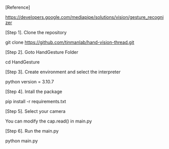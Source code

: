 [Reference]

https://developers.google.com/mediapipe/solutions/vision/gesture_recognizer

[Step 1]. Clone the repository

git clone https://github.com/tinmanlab/hand-vision-thread.git

[Step 2]. Goto HandGesture Folder

cd HandGesture

[Step 3]. Create environment and select the interpreter

python version = 3.10.7

[Step 4]. Intall the package

pip install -r requirements.txt

[Step 5]. Select your camera

You can modify the cap.read() in main.py

[Step 6]. Run the main.py

python main.py


